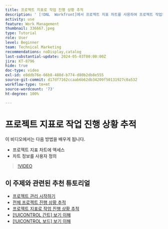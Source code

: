 ```yaml
---
title: 프로젝트 지표로 작업 진행 상황 추적
description: ' [!DNL  Workfront]에서 프로젝트 지표 차트를 사용하여 프로젝트 작업의 진행 상황을 추적하는 방법을 알아봅니다.'
activity: use
feature: Work Management
thumbnail: 336667.jpeg
type: Tutorial
role: User
level: Beginner
team: Technical Marketing
recommendations: noDisplay,catalog
last-substantial-update: 2024-05-03T00:00:00Z
jira: KT-8796
hide: true
doc-type: video
exl-id: e8ddb76e-66b8-488d-b774-d80b2db8e555
source-git-commit: d17df7162ccaab6b62db34209f50131927c0a532
workflow-type: tm+mt
source-wordcount: '73'
ht-degree: 100%

---
```


# 프로젝트 지표로 작업 진행 상황 추적

이 비디오에서는 다음 방법을 배우게 됩니다.

* 프로젝트 지표 차트에 액세스
* 차트 정보를 사용자 정의

>[!VIDEO](https://video.tv.adobe.com/v/3439177/?quality=12&learn=on&enablevpops&captions=kor)

## 이 주제와 관련된 추천 튜토리얼

* [프로젝트 관리 시작하기](/help/manage-work/projects/getting-started-manage-a-project.md)
* [전체 프로젝트 진행 상황 추적](/help/manage-work/projects/track-overall-project-progress.md)
* [프로젝트 지표로 작업 진행 상황 추적](/help/manage-work/projects/track-work-progress-with-project-metrics.md)
* [[!UICONTROL 간트] 보기 이해](/help/manage-work/projects/understand-the-gantt-view.md)
* [[!UICONTROL 보드] 보기 이해](/help/manage-work/projects/understand-the-board-view.md)
